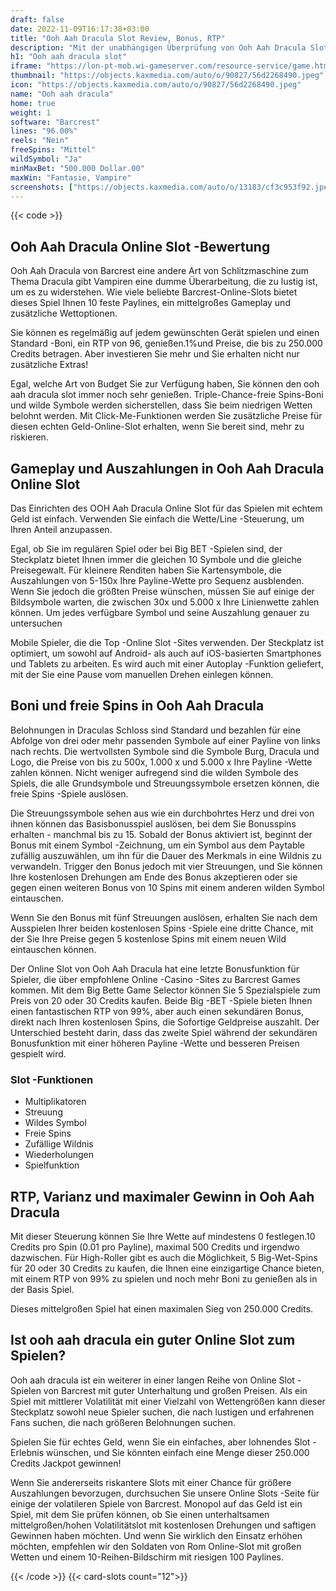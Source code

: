 ```yaml
---
draft: false
date: 2022-11-09T16:17:38+03:00
title: "Ooh Aah Dracula Slot Review, Bonus, RTP"
description: "Mit der unabhängigen Überprüfung von Ooh Aah Dracula Slot aus Barcrest können Sie kostenlos oder echtes Geld spielen und hier einen Bonus erhalten!"
h1: "Ooh aah dracula slot"
iframe: "https://lon-pt-mob.wi-gameserver.com/resource-service/game.html?game=oadracula_prt&partnercode=mockpartner&realmoney=false&demo=true&gaffing=true"
thumbnail: "https://objects.kaxmedia.com/auto/o/90827/56d2268490.jpeg"
icon: "https://objects.kaxmedia.com/auto/o/90827/56d2268490.jpeg"
name: "Ooh aah dracula"
home: true
weight: 1
software: "Barcrest"
lines: "96.00%"
reels: "Nein"
freeSpins: "Mittel"
wildSymbol: "Ja"
minMaxBet: "500.000 Dollar.00"
maxWin: "Fantasie, Vampire"
screenshots: ["https://objects.kaxmedia.com/auto/o/13183/cf3c953f92.jpeg"]
---
```


{{< code >}}<h2>Ooh Aah Dracula Online Slot -Bewertung</h2><p>Ooh Aah Dracula von Barcrest eine andere Art von Schlitzmaschine zum Thema Dracula gibt Vampiren eine dumme Überarbeitung, die zu lustig ist, um es zu widerstehen. Wie viele beliebte Barcrest-Online-Slots bietet dieses Spiel Ihnen 10 feste Paylines, ein mittelgroßes Gameplay und zusätzliche Wettoptionen.</p><p>Sie können es regelmäßig auf jedem gewünschten Gerät spielen und einen Standard -Boni, ein RTP von 96, genießen.1%und Preise, die bis zu 250.000 Credits betragen. Aber investieren Sie mehr und Sie erhalten nicht nur zusätzliche Extras!</p><p>Egal, welche Art von Budget Sie zur Verfügung haben, Sie können den ooh aah dracula slot immer noch sehr genießen. Triple-Chance-freie Spins-Boni und wilde Symbole werden sicherstellen, dass Sie beim niedrigen Wetten belohnt werden. Mit Click-Me-Funktionen werden Sie zusätzliche Preise für diesen echten Geld-Online-Slot erhalten, wenn Sie bereit sind, mehr zu riskieren.</p><h2>Gameplay und Auszahlungen in Ooh Aah Dracula Online Slot</h2><p>Das Einrichten des OOH Aah Dracula Online Slot für das Spielen mit echtem Geld ist einfach. Verwenden Sie einfach die Wette/Line -Steuerung, um Ihren Anteil anzupassen.</p><p>Egal, ob Sie im regulären Spiel oder bei Big BET -Spielen sind, der Steckplatz bietet Ihnen immer die gleichen 10 Symbole und die gleiche Preisegewalt. Für kleinere Renditen haben Sie Kartensymbole, die Auszahlungen von 5-150x Ihre Payline-Wette pro Sequenz ausblenden. Wenn Sie jedoch die größten Preise wünschen, müssen Sie auf einige der Bildsymbole warten, die zwischen 30x und 5.000 x Ihre Linienwette zahlen können. Um jedes verfügbare Symbol und seine Auszahlung genauer zu untersuchen</p><p>Mobile Spieler, die die Top -Online Slot -Sites verwenden. Der Steckplatz ist optimiert, um sowohl auf Android- als auch auf iOS-basierten Smartphones und Tablets zu arbeiten. Es wird auch mit einer Autoplay -Funktion geliefert, mit der Sie eine Pause vom manuellen Drehen einlegen können.</p><h2>Boni und freie Spins in Ooh Aah Dracula</h2><p>Belohnungen in Draculas Schloss sind Standard und bezahlen für eine Abfolge von drei oder mehr passenden Symbole auf einer Payline von links nach rechts. Die wertvollsten Symbole sind die Symbole Burg, Dracula und Logo, die Preise von bis zu 500x, 1.000 x und 5.000 x Ihre Payline -Wette zahlen können. Nicht weniger aufregend sind die wilden Symbole des Spiels, die alle Grundsymbole und Streuungssymbole ersetzen können, die freie Spins -Spiele auslösen.</p><p>Die Streuungssymbole sehen aus wie ein durchbohrtes Herz und drei von ihnen können das Basisbonusspiel auslösen, bei dem Sie Bonusspins erhalten - manchmal bis zu 15. Sobald der Bonus aktiviert ist, beginnt der Bonus mit einem Symbol -Zeichnung, um ein Symbol aus dem Paytable zufällig auszuwählen, um ihn für die Dauer des Merkmals in eine Wildnis zu verwandeln. Trigger den Bonus jedoch mit vier Streuungen, und Sie können Ihre kostenlosen Drehungen am Ende des Bonus akzeptieren oder sie gegen einen weiteren Bonus von 10 Spins mit einem anderen wilden Symbol eintauschen.</p><p>Wenn Sie den Bonus mit fünf Streuungen auslösen, erhalten Sie nach dem Ausspielen Ihrer beiden kostenlosen Spins -Spiele eine dritte Chance, mit der Sie Ihre Preise gegen 5 kostenlose Spins mit einem neuen Wild eintauschen können.</p><p>Der Online Slot von Ooh Aah Dracula hat eine letzte Bonusfunktion für Spieler, die über empfohlene Online -Casino -Sites zu Barcrest Games kommen. Mit dem Big Bette Game Selector können Sie 5 Spezialspiele zum Preis von 20 oder 30 Credits kaufen. Beide Big -BET -Spiele bieten Ihnen einen fantastischen RTP von 99%, aber auch einen sekundären Bonus, direkt nach Ihren kostenlosen Spins, die Sofortige Geldpreise auszahlt. Der Unterschied besteht darin, dass das zweite Spiel während der sekundären Bonusfunktion mit einer höheren Payline -Wette und besseren Preisen gespielt wird.</p><h3>
Slot -Funktionen</h3><ul>
<li></span>
Multiplikatoren</li>
<li></span>
Streuung</li>
<li></span>
Wildes Symbol</li>
<li></span>
Freie Spins</li>
<li></span>
Zufällige Wildnis</li>
<li></span>
Wiederholungen</li>
<li></span>
Spielfunktion</li></ul><h2>RTP, Varianz und maximaler Gewinn in Ooh Aah Dracula</h2><p>Mit dieser Steuerung können Sie Ihre Wette auf mindestens 0 festlegen.10 Credits pro Spin (0.01 pro Payline), maximal 500 Credits und irgendwo dazwischen. Für High-Roller gibt es auch die Möglichkeit, 5 Big-Wet-Spins für 20 oder 30 Credits zu kaufen, die Ihnen eine einzigartige Chance bieten, mit einem RTP von 99% zu spielen und noch mehr Boni zu genießen als in der Basis Spiel.</p><p>Dieses mittelgroßen Spiel hat einen maximalen Sieg von 250.000 Credits.</p><h2>Ist ooh aah dracula ein guter Online Slot zum Spielen?</h2><p>Ooh aah dracula ist ein weiterer in einer langen Reihe von Online Slot -Spielen von Barcrest mit guter Unterhaltung und großen Preisen. Als ein Spiel mit mittlerer Volatilität mit einer Vielzahl von Wettengrößen kann dieser Steckplatz sowohl neue Spieler suchen, die nach lustigen und erfahrenen Fans suchen, die nach größeren Belohnungen suchen.</p><p>Spielen Sie für echtes Geld, wenn Sie ein einfaches, aber lohnendes Slot -Erlebnis wünschen, und Sie könnten einfach eine Menge dieser 250.000 Credits Jackpot gewinnen!</p><p>Wenn Sie andererseits riskantere Slots mit einer Chance für größere Auszahlungen bevorzugen, durchsuchen Sie unsere Online Slots -Seite für einige der volatileren Spiele von Barcrest. Monopol auf das Geld ist ein Spiel, mit dem Sie prüfen können, ob Sie einen unterhaltsamen mittelgroßen/hohen Volatilitätslot mit kostenlosen Drehungen und saftigen Gewinnen haben möchten. Und wenn Sie wirklich den Einsatz erhöhen möchten, empfehlen wir den Soldaten von Rom Online-Slot mit großen Wetten und einem 10-Reihen-Bildschirm mit riesigen 100 Paylines.</p>{{< /code >}}
{{< card-slots count="12">}}